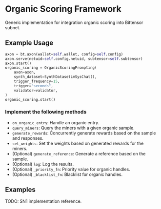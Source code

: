 # Organic Scoring Framework

Generic implementation for integration organic scoring into Bittensor subnet.


## Example Usage

```python
axon = bt.axon(wallet=self.wallet, config=self.config)
axon.serve(netuid=self.config.netuid, subtensor=self.subtensor)
axon.start()
organic_scoring = OrganicScoringPrompting(
    axon=axon,
    synth_dataset=SynthDatasetLmSysChat(),
    trigger_frequency=15,
    trigger="seconds",
    validator=validator,
)
organic_scoring.start()
```

### Implement the following methods
- `on_organic_entry`: Handle an organic entry.
- `query_miners`: Query the miners with a given organic sample.
- `generate_rewards`: Concurrently generate rewards based on the sample and responses.
- `set_weights`: Set the weights based on generated rewards for the miners.
- (Optional) `generate_reference`: Generate a reference based on the sample.
- (Optional) `log`: Log the results.
- (Optional) `_priority_fn`: Priority value for organic handles.
- (Optional) `_blacklist_fn`: Blacklist for organic handles.


## Examples
TODO: SN1 implementation reference.
